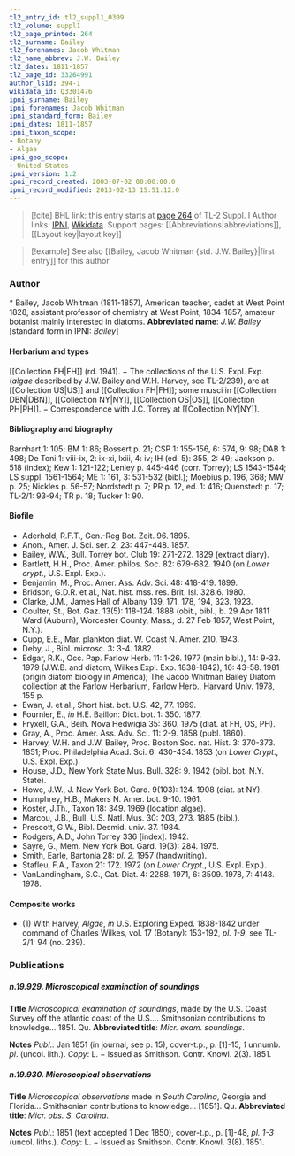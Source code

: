 ```yaml
---
tl2_entry_id: tl2_suppl1_0309
tl2_volume: suppl1
tl2_page_printed: 264
tl2_surname: Bailey
tl2_forenames: Jacob Whitman
tl2_name_abbrev: J.W. Bailey
tl2_dates: 1811-1857
tl2_page_id: 33264991
author_lsid: 394-1
wikidata_id: Q3301476
ipni_surname: Bailey
ipni_forenames: Jacob Whitman
ipni_standard_form: Bailey
ipni_dates: 1811-1857
ipni_taxon_scope: 
- Botany
- Algae
ipni_geo_scope: 
- United States
ipni_version: 1.2
ipni_record_created: 2003-07-02 00:00:00.0
ipni_record_modified: 2013-02-13 15:51:12.0
---
```


> [!cite] BHL link: this entry starts at [page 264](https://www.biodiversitylibrary.org/page/33264991) of TL-2 Suppl. I
> Author links: [IPNI](https://www.ipni.org/a/394-1), [Wikidata](https://www.wikidata.org/wiki/Q3301476). Support pages: [[Abbreviations|abbreviations]], [[Layout key|layout key]]

> [!example] See also [[Bailey, Jacob Whitman {std. J.W. Bailey}|first entry]] for this author

### Author

\* Bailey, Jacob Whitman (1811-1857), American teacher, cadet at West Point 1828, assistant professor of chemistry at West Point, 1834-1857, amateur botanist mainly interested in diatoms. 
**Abbreviated name**: *J.W. Bailey* \[standard form in IPNI: *Bailey*\]

#### Herbarium and types

[[Collection FH|FH]] (rd. 1941). − The collections of the U.S. Expl. Exp. (*algae* described by J.W. Bailey and W.H. Harvey, see TL-2/239), are at [[Collection US|US]] and [[Collection FH|FH]]; some musci in [[Collection DBN|DBN]], [[Collection NY|NY]], [[Collection OS|OS]], [[Collection PH|PH]]. − Correspondence with J.C. Torrey at [[Collection NY|NY]].

#### Bibliography and biography

Barnhart 1: 105; BM 1: 86; Bossert p. 21; CSP 1: 155-156, 6: 574, 9: 98; DAB 1: 498; De Toni 1: viii-ix, 2: ix-xi, lxiii, 4: iv; IH (ed. 5): 355, 2: 49; Jackson p. 518 (index); Kew 1: 121-122; Lenley p. 445-446 (corr. Torrey); LS 1543-1544; LS suppl. 1561-1564; ME 1: 161, 3: 531-532 (bibl.); Moebius p. 196, 368; MW p. 25; Nickles p. 56-57; Nordstedt p. 7; PR p. 12, ed. 1: 416; Quenstedt p. 17; TL-2/1: 93-94; TR p. 18; Tucker 1: 90.

#### Biofile

- Aderhold, R.F.T., Gen.-Reg Bot. Zeit. 96. 1895.
- Anon., Amer. J. Sci. ser. 2. 23: 447-448. 1857.
- Bailey, W.W., Bull. Torrey bot. Club 19: 271-272. 1829 (extract diary).
- Bartlett, H.H., Proc. Amer. philos. Soc. 82: 679-682. 1940 (on *Lower crypt*., U.S. Expl. Exp.).
- Benjamin, M., Proc. Amer. Ass. Adv. Sci. 48: 418-419. 1899.
- Bridson, G.D.R. et al., Nat. hist. mss. res. Brit. Isl. 328.6. 1980.
- Clarke, J.M., James Hall of Albany 139, 171, 178, 194, 323. 1923.
- Coulter, St., Bot. Gaz. 13(5): 118-124. 1888 (obit., bibl., b. 29 Apr 1811 Ward (Auburn), Worcester County, Mass.; d. 27 Feb 1857, West Point, N.Y.).
- Cupp, E.E., Mar. plankton diat. W. Coast N. Amer. 210. 1943.
- Deby, J., Bibl. microsc. 3: 3-4. 1882.
- Edgar, R.K., Occ. Pap. Farlow Herb. 11: 1-26. 1977 (main bibl.), 14: 9-33. 1979 (J.W.B. and diatom, Wilkes Expl. Exp. 1838-1842), 16: 43-58. 1981 (origin diatom biology in America); The Jacob Whitman Bailey Diatom collection at the Farlow Herbarium, Farlow Herb., Harvard Univ. 1978, 155 p.
- Ewan, J. et al., Short hist. bot. U.S. 42, 77. 1969.
- Fournier, E., *in* H.E. Baillon: Dict. bot. 1: 350. 1877.
- Fryxell, G.A., Beih. Nova Hedwigia 35: 360. 1975 (diat. at FH, OS, PH).
- Gray, A., Proc. Amer. Ass. Adv. Sci. 11: 2-9. 1858 (publ. 1860).
- Harvey, W.H. and J.W. Bailey, Proc. Boston Soc. nat. Hist. 3: 370-373. 1851; Proc. Philadelphia Acad. Sci. 6: 430-434. 1853 (on *Lower Crypt*., U.S. Expl. Exp.).
- House, J.D., New York State Mus. Bull. 328: 9. 1942 (bibl. bot. N.Y. State).
- Howe, J.W., J. New York Bot. Gard. 9(103): 124. 1908 (diat. at NY).
- Humphrey, H.B., Makers N. Amer. bot. 9-10. 1961.
- Koster, J.Th., Taxon 18: 349. 1969 (location algae).
- Marcou, J.B., Bull. U.S. Natl. Mus. 30: 203, 273. 1885 (bibl.).
- Prescott, G.W., Bibl. Desmid. univ. 37. 1984.
- Rodgers, A.D., John Torrey 336 \[index\]. 1942.
- Sayre, G., Mem. New York Bot. Gard. 19(3): 284. 1975.
- Smith, Earle, Bartonia 28: *pl. 2.* 1957 (handwriting).
- Stafleu, F.A., Taxon 21: 172. 1972 (on *Lower Crypt*., U.S. Expl. Exp.).
- VanLandingham, S.C., Cat. Diat. 4: 2288. 1971, 6: 3509. 1978, 7: 4148. 1978.

#### Composite works

- (1) With Harvey, *Algae*, *in* U.S. Exploring Exped. 1838-1842 under command of Charles Wilkes, vol. 17 (Botany): 153-192, *pl. 1-9*, see TL-2/1: 94 (no. 239).

### Publications

##### n.19.929. Microscopical examination of soundings

**Title**
*Microscopical examination of soundings*, made by the U.S. Coast Survey off the atlantic coast of the U.S.... Smithsonian contributions to knowledge... 1851. Qu.
**Abbreviated title**: *Micr. exam. soundings*.

**Notes**
*Publ*.: Jan 1851 (in journal, see p. 15), cover-t.p., p. \[1\]-15, *1* unnumb. *pl*. (uncol. lith.). *Copy*: L. − Issued as Smithson. Contr. Knowl. 2(3). 1851.

##### n.19.930. Microscopical observations

**Title**
*Microscopical observations* made in *South Carolina*, Georgia and Florida... Smithsonian contributions to knowledge... \[1851\]. Qu.
**Abbreviated title**: *Micr. obs. S. Carolina*.

**Notes**
*Publ*.: 1851 (text accepted 1 Dec 1850), cover-t.p., p. \[1\]-48, *pl. 1-3* (uncol. liths.). *Copy*: L. − Issued as Smithson. Contr. Knowl. 3(8). 1851.

